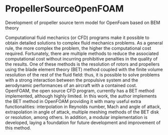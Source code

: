 # PropellerSourceOpenFOAM
Development of propeller source term model for OpenFoam based on BEM theory

Computational fluid mechanics (or CFD) programs make it possible to obtain detailed solutions to complex fluid mechanics problems. As a general rule, the more complex the problem, the higher the computational cost required. Fortunately, there are multiple methods to reduce the associated computational cost without incurring prohibitive penalties in the quality of the results. One of these methods is the resolution of rotors and propellers using the blade element theory (BET) method coupled with the finite volume resolution of the rest of the fluid field: thus, it is possible to solve problems with a strong interaction between the propulsive system and the aerodynamic performances of an aircraft with a contained cost. OpenFOAM, the open source CFD program, currently has a BET method implemented, although highly limited. In this work, the author implements the BET method in OpenFOAM providing it with many useful extra functionalities: interpolation in Reynolds number, Mach and angle of attack, extrapolation in angle of attack, multiple meshing methods of the BET disk or resolution, among others. In addition, a modular implementation is developed, laying a foundation for future development and improvement of this method.

